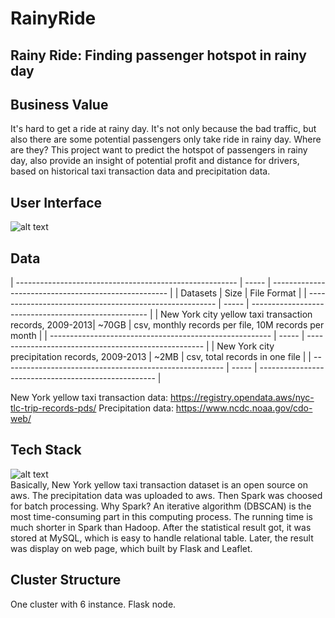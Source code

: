 # RainyRide
## Rainy Ride: Finding passenger hotspot in rainy day
## Business Value
It's hard to get a ride at rainy day. It's not only because the bad traffic, but also there are some potential passengers only take ride in rainy day. Where are they? This project want to predict the hotspot of passengers in rainy day, also provide an insight of potential profit and distance for drivers, based on historical taxi transaction data and precipitation data.

## User Interface
![alt text](https://github.com/qinyuyue/RainyRide/blob/master/main_page.png)
## Data
| ------------------------------------------------------- | ----- | ---------------------------------------------------- |
|                           Datasets                      |  Size |                      File Format                     |
| ------------------------------------------------------- | ----- | ---------------------------------------------------- |
| New York city yellow taxi transaction records, 2009-2013| ~70GB | csv, monthly records per file, 10M records per month |
| ------------------------------------------------------- | ----- | ---------------------------------------------------- |
| New York city precipitation records, 2009-2013          | ~2MB  | csv, total records in one file                       |
| ------------------------------------------------------- | ----- | ---------------------------------------------------- |

New York yellow taxi transaction data: https://registry.opendata.aws/nyc-tlc-trip-records-pds/
Precipitation data: https://www.ncdc.noaa.gov/cdo-web/

## Tech Stack
![alt text](https://github.com/qinyuyue/RainyRide/blob/master/pipeline.png)
<br>
Basically, New York yellow taxi transaction dataset is an open source on aws. The precipitation data was uploaded to aws. Then Spark was choosed for batch processing. Why Spark? An iterative algorithm (DBSCAN) is the most time-consuming part in this computing process. The running time is much shorter in Spark than Hadoop. After the statistical result got, it was stored at MySQL, which is easy to handle relational table. Later, the result was display on web page, which built by Flask and Leaflet.    

## Cluster Structure
One cluster with 6 instance.
Flask node.
